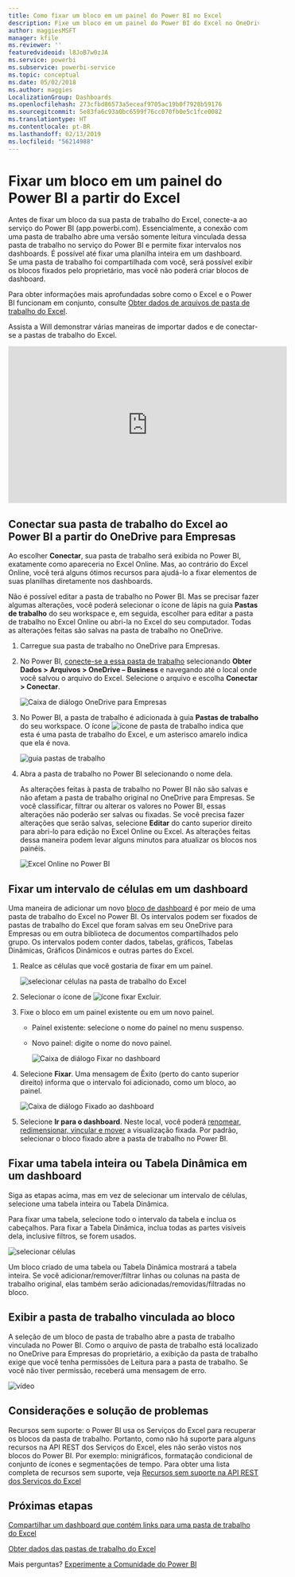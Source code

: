 ```yaml
---
title: Como fixar um bloco em um painel do Power BI no Excel
description: Fixe um bloco em um painel do Power BI do Excel no OneDrive para Empresas. Ficar intervalos, gráficos e tabelas
author: maggiesMSFT
manager: kfile
ms.reviewer: ''
featuredvideoid: l8JoB7w0zJA
ms.service: powerbi
ms.subservice: powerbi-service
ms.topic: conceptual
ms.date: 05/02/2018
ms.author: maggies
LocalizationGroup: Dashboards
ms.openlocfilehash: 273cfbd86573a5eceaf9705ac19b0f7928b59176
ms.sourcegitcommit: 5e83fa6c93a0bc6599f76cc070fb0e5c1fce0082
ms.translationtype: HT
ms.contentlocale: pt-BR
ms.lasthandoff: 02/13/2019
ms.locfileid: "56214988"
---
```

# <a name="pin-a-tile-to-a-power-bi-dashboard-from-excel"></a>Fixar um bloco em um painel do Power BI a partir do Excel
Antes de fixar um bloco da sua pasta de trabalho do Excel, conecte-a ao serviço do Power BI (app.powerbi.com). Essencialmente, a conexão com uma pasta de trabalho abre uma versão somente leitura vinculada dessa pasta de trabalho no serviço do Power BI e permite fixar intervalos nos dashboards. É possível até fixar uma planilha inteira em um dashboard.  
Se uma pasta de trabalho foi compartilhada com você, será possível exibir os blocos fixados pelo proprietário, mas você não poderá criar blocos de dashboard. 

Para obter informações mais aprofundadas sobre como o Excel e o Power BI funcionam em conjunto, consulte [Obter dados de arquivos de pasta de trabalho do Excel](http://go.microsoft.com/fwlink/?LinkID=521962).

Assista a Will demonstrar várias maneiras de importar dados e de conectar-se a pastas de trabalho do Excel.

<iframe width="560" height="315" src="https://www.youtube.com/embed/l8JoB7w0zJA" frameborder="0" allowfullscreen></iframe>

## <a name="connect-your-excel-workbook-from-onedrive-for-business-to-power-bi"></a>Conectar sua pasta de trabalho do Excel ao Power BI a partir do OneDrive para Empresas
Ao escolher **Conectar**, sua pasta de trabalho será exibida no Power BI, exatamente como apareceria no Excel Online. Mas, ao contrário do Excel Online, você terá alguns ótimos recursos para ajudá-lo a fixar elementos de suas planilhas diretamente nos dashboards.

Não é possível editar a pasta de trabalho no Power BI. Mas se precisar fazer algumas alterações, você poderá selecionar o ícone de lápis na guia **Pastas de trabalho** do seu workspace e, em seguida, escolher para editar a pasta de trabalho no Excel Online ou abri-la no Excel do seu computador. Todas as alterações feitas são salvas na pasta de trabalho no OneDrive.

1. Carregue sua pasta de trabalho no OneDrive para Empresas.

2. No Power BI, [conecte-se a essa pasta de trabalho](service-excel-workbook-files.md) selecionando **Obter Dados > Arquivos > OneDrive – Business** e navegando até o local onde você salvou o arquivo do Excel. Selecione o arquivo e escolha **Conectar > Conectar**.

    ![Caixa de diálogo OneDrive para Empresas](media/service-dashboard-pin-tile-from-excel/power-bi-connect.png)

3. No Power BI, a pasta de trabalho é adicionada à guia **Pastas de trabalho** do seu workspace.  O ícone ![ícone de pasta de trabalho](media/service-dashboard-pin-tile-from-excel/pbi_workbookicon.png) indica que esta é uma pasta de trabalho do Excel, e um asterisco amarelo indica que ela é nova.
    
    ![guia pastas de trabalho](media/service-dashboard-pin-tile-from-excel/power-bi-workbooks.png)
4. Abra a pasta de trabalho no Power BI selecionando o nome dela.

    As alterações feitas à pasta de trabalho no Power BI não são salvas e não afetam a pasta de trabalho original no OneDrive para Empresas. Se você classificar, filtrar ou alterar os valores no Power BI, essas alterações não poderão ser salvas ou fixadas. Se você precisa fazer alterações que serão salvas, selecione **Editar** do canto superior direito para abri-lo para edição no Excel Online ou Excel. As alterações feitas dessa maneira podem levar alguns minutos para atualizar os blocos nos painéis.
   
    ![Excel Online no Power BI](media/service-dashboard-pin-tile-from-excel/power-bi-opened.png)

## <a name="pin-a-range-of-cells-to-a-dashboard"></a>Fixar um intervalo de células em um dashboard
Uma maneira de adicionar um novo [bloco de dashboard](consumer/end-user-tiles.md) é por meio de uma pasta de trabalho do Excel no Power BI. Os intervalos podem ser fixados de pastas de trabalho do Excel que foram salvas em seu OneDrive para Empresas ou em outra biblioteca de documentos compartilhados pelo grupo. Os intervalos podem conter dados, tabelas, gráficos, Tabelas Dinâmicas, Gráficos Dinâmicos e outras partes do Excel.

1. Realce as células que você gostaria de fixar em um painel.
   
    ![selecionar células na pasta de trabalho do Excel](media/service-dashboard-pin-tile-from-excel/pbi_selectrange.png)
2. Selecionar o ícone de ![ícone fixar](media/service-dashboard-pin-tile-from-excel/pbi_pintile_small.png) Excluir. 
3. Fixe o bloco em um painel existente ou em um novo painel. 
   
   * Painel existente: selecione o nome do painel no menu suspenso.
   * Novo painel: digite o nome do novo painel.
   
     ![Caixa de diálogo Fixar no dashboard](media/service-dashboard-pin-tile-from-excel/pbi_dashdialog1.png)
4. Selecione **Fixar**. Uma mensagem de Êxito (perto do canto superior direito) informa que o intervalo foi adicionado, como um bloco, ao painel. 
   
    ![Caixa de diálogo Fixado ao dashboard](media/service-dashboard-pin-tile-from-excel/power-bi-go-to-dashboard.png)
5. Selecione **Ir para o dashboard**. Neste local, você poderá [renomear, redimensionar, vincular e mover](service-dashboard-edit-tile.md) a visualização fixada. Por padrão, selecionar o bloco fixado abre a pasta de trabalho no Power BI.

## <a name="pin-an-entire-table-or-pivottable-to-a-dashboard"></a>Fixar uma tabela inteira ou Tabela Dinâmica em um dashboard
Siga as etapas acima, mas em vez de selecionar um intervalo de células, selecione uma tabela inteira ou Tabela Dinâmica.

Para fixar uma tabela, selecione todo o intervalo da tabela e inclua os cabeçalhos.  Para fixar a Tabela Dinâmica, inclua todas as partes visíveis dela, inclusive filtros, se forem usados.

 ![selecionar células](media/service-dashboard-pin-tile-from-excel/pbi_selecttable.png)

Um bloco criado de uma tabela ou Tabela Dinâmica mostrará a tabela inteira.  Se você adicionar/remover/filtrar linhas ou colunas na pasta de trabalho original, elas também serão adicionadas/removidas/filtradas no bloco.

## <a name="view-the-workbook-linked-to-the-tile"></a>Exibir a pasta de trabalho vinculada ao bloco
A seleção de um bloco de pasta de trabalho abre a pasta de trabalho vinculada no Power BI. Como o arquivo de pasta de trabalho está localizado no OneDrive para Empresas do proprietário, a exibição da pasta de trabalho exige que você tenha permissões de Leitura para a pasta de trabalho. Se você não tiver permissão, receberá uma mensagem de erro.  

 ![vídeo](media/service-dashboard-pin-tile-from-excel/pin-from-excel.gif)

## <a name="considerations-and-troubleshooting"></a>Considerações e solução de problemas
Recursos sem suporte: o Power BI usa os Serviços do Excel para recuperar os blocos da pasta de trabalho. Portanto, como não há suporte para alguns recursos na API REST dos Serviços do Excel, eles não serão vistos nos blocos do Power BI. Por exemplo: minigráficos, formatação condicional de conjunto de ícones e segmentações de tempo. Para obter uma lista completa de recursos sem suporte, veja [Recursos sem suporte na API REST dos Serviços do Excel](http://msdn.microsoft.com/library/office/ff394477.aspx)

## <a name="next-steps"></a>Próximas etapas
[Compartilhar um dashboard que contém links para uma pasta de trabalho do Excel](service-share-dashboard-that-links-to-excel-onedrive.md)

[Obter dados das pastas de trabalho do Excel](service-excel-workbook-files.md)

Mais perguntas? [Experimente a Comunidade do Power BI](http://community.powerbi.com/)

